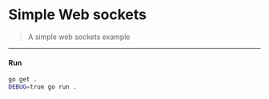# Simple Web sockets

> A simple web sockets example

---

#### Run

```sh
go get .
DEBUG=true go run .
```
